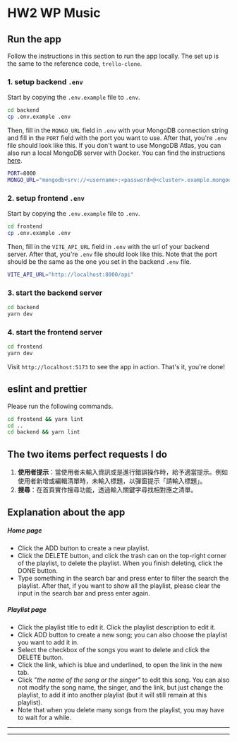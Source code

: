 # HW2 WP Music

## Run the app

Follow the instructions in this section to run the app locally. The set up is the same to the reference code, `trello-clone`.

### 1. setup backend `.env`

Start by copying the `.env.example` file to `.env`.

```bash
cd backend
cp .env.example .env
```

Then, fill in the `MONGO_URL` field in `.env` with your MongoDB connection string and fill in the `PORT` field with the port you want to use. After that, you're `.env` file should look like this. If you don't want to use MongoDB Atlas, you can also run a local MongoDB server with Docker. You can find the instructions [here](https://hub.docker.com/_/mongo).

```bash
PORT=8000
MONGO_URL="mongodb+srv://<username>:<password>@<cluster>.example.mongodb.net/?retryWrites=true&w=majority"
```

### 2. setup frontend `.env`

Start by copying the `.env.example` file to `.env`.

```bash
cd frontend
cp .env.example .env
```

Then, fill in the `VITE_API_URL` field in `.env` with the url of your backend server. After that, you're `.env` file should look like this. Note that the port should be the same as the one you set in the backend `.env` file.

```bash
VITE_API_URL="http://localhost:8000/api"
```

### 3. start the backend server

```bash
cd backend
yarn dev
```

### 4. start the frontend server

```bash
cd frontend
yarn dev
```

Visit `http://localhost:5173` to see the app in action. That's it, you're done!

## eslint and prettier

Please run the following commands.

```bash
cd frontend && yarn lint
cd ..
cd backend && yarn lint
```

## The two items perfect requests I do

1. **使用者提示**：當使用者未輸入資訊或是進行錯誤操作時，給予適當提示。例如使用者新增或編輯清單時，未輸入標題，以彈窗提示「請輸入標題」。
2. **搜尋**：在首頁實作搜尋功能，透過輸入關鍵字尋找相對應之清單。

## Explanation about the app

##### Home page

* Click the ADD button to create a new playlist.
* Click the DELETE button, and click the trash can on the top-right corner of the playlist, to delete the playlist. When you finish deleting, click the DONE button.
* Type something in the search bar and press enter to filter the search the playlist. After that, if you want to show all the playlist, please clear the input in the search bar and press enter again.

##### Playlist page

* Click the playlist title to edit it. Click the playlist description to edit it.
* Click ADD button to create a new song; you can also choose the playlist you want to add it in.
* Select the checkbox of the songs you want to delete and click the DELETE button.
* Click the link, which is blue and underlined, to open the link in the new tab.
* Click "*the name of the song or the singer"* to edit this song. You can also not modify the song name, the singer, and the link, but just change the playlist, to add it into another playlist (but it will still remain at this playlist).
* Note that when you delete many songs from the playlist, you may have to wait for a while.

---

---
